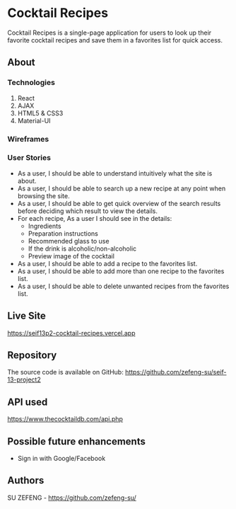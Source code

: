 # Cocktail Recipes
Cocktail Recipes is a single-page application for users to look up their favorite cocktail recipes and save them in a favorites list for quick access.

## About

### Technologies
1. React
2. AJAX
3. HTML5 & CSS3 
4. Material-UI

### Wireframes
 

### User Stories
- As a user, I should be able to understand intuitively what the site is about.
- As a user, I should be able to search up a new recipe at any point when browsing the site.
- As a user, I should be able to get quick overview of the search results before deciding which result to view the details.
- For each recipe, As a user I should see in the details:
  - Ingredients
  - Preparation instructions
  - Recommended glass to use
  - If the drink is alcoholic/non-alcoholic
  - Preview image of the cocktail
- As a user, I should be able to add a recipe to the favorites list.
- As a user, I should be able to add more than one recipe to the favorites list.
- As a user, I should be able to delete unwanted recipes from the favorites list.


## Live Site
https://seif13p2-cocktail-recipes.vercel.app

## Repository
The source code is available on GitHub: https://github.com/zefeng-su/seif-13-project2

## API used
https://www.thecocktaildb.com/api.php

## Possible future enhancements
- Sign in with Google/Facebook
 
## Authors
SU ZEFENG - https://github.com/zefeng-su/

 
